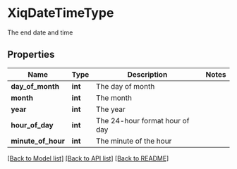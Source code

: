 # XiqDateTimeType

The end date and time
## Properties
Name | Type | Description | Notes
------------ | ------------- | ------------- | -------------
**day_of_month** | **int** | The day of month | 
**month** | **int** | The month | 
**year** | **int** | The year | 
**hour_of_day** | **int** | The 24-hour format hour of day | 
**minute_of_hour** | **int** | The minute of the hour | 

[[Back to Model list]](../README.md#documentation-for-models) [[Back to API list]](../README.md#documentation-for-api-endpoints) [[Back to README]](../README.md)


